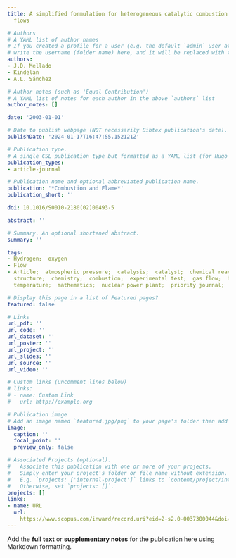 ```yaml
---
title: A simplified formulation for heterogeneous catalytic combustion in stagnation-point
  flows

# Authors
# A YAML list of author names
# If you created a profile for a user (e.g. the default `admin` user at `content/authors/admin/`), 
# write the username (folder name) here, and it will be replaced with their full name and linked to their profile.
authors:
- J.D. Mellado
- Kindelan
- A.L. Sánchez

# Author notes (such as 'Equal Contribution')
# A YAML list of notes for each author in the above `authors` list
author_notes: []

date: '2003-01-01'

# Date to publish webpage (NOT necessarily Bibtex publication's date).
publishDate: '2024-01-17T16:47:55.152121Z'

# Publication type.
# A single CSL publication type but formatted as a YAML list (for Hugo requirements).
publication_types:
- article-journal

# Publication name and optional abbreviated publication name.
publication: '*Combustion and Flame*'
publication_short: ''

doi: 10.1016/S0010-2180(02)00493-5

abstract: ''

# Summary. An optional shortened abstract.
summary: ''

tags:
- Hydrogen;  oxygen
- Flow
- Article;  atmospheric pressure;  catalysis;  catalyst;  chemical reaction;  chemical
  structure;  chemistry;  combustion;  experimental test;  gas flow;  heat;  high
  temperature;  mathematics;  nuclear power plant;  priority journal;  temperature;  theory

# Display this page in a list of Featured pages?
featured: false

# Links
url_pdf: ''
url_code: ''
url_dataset: ''
url_poster: ''
url_project: ''
url_slides: ''
url_source: ''
url_video: ''

# Custom links (uncomment lines below)
# links:
# - name: Custom Link
#   url: http://example.org

# Publication image
# Add an image named `featured.jpg/png` to your page's folder then add a caption below.
image:
  caption: ''
  focal_point: ''
  preview_only: false

# Associated Projects (optional).
#   Associate this publication with one or more of your projects.
#   Simply enter your project's folder or file name without extension.
#   E.g. `projects: ['internal-project']` links to `content/project/internal-project/index.md`.
#   Otherwise, set `projects: []`.
projects: []
links:
- name: URL
  url: 
    https://www.scopus.com/inward/record.uri?eid=2-s2.0-0037300044&doi=10.1016%2fS0010-2180%2802%2900493-5&partnerID=40&md5=8dc472f683ef2eb872f01d06bfc6e01a
---
```


Add the **full text** or **supplementary notes** for the publication here using Markdown formatting.
